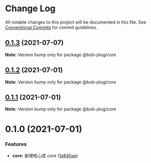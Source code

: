 # Change Log

All notable changes to this project will be documented in this file.
See [Conventional Commits](https://conventionalcommits.org) for commit guidelines.

## [0.1.3](https://github.com/roojay520/bob-plug/compare/@bob-plug/core@0.1.2...@bob-plug/core@0.1.3) (2021-07-07)

**Note:** Version bump only for package @bob-plug/core





## [0.1.2](https://github.com/roojay520/bob-plug/compare/@bob-plug/core@0.1.1...@bob-plug/core@0.1.2) (2021-07-01)

**Note:** Version bump only for package @bob-plug/core





## [0.1.1](https://github.com/roojay520/bob-plug/compare/@bob-plug/core@0.1.0...@bob-plug/core@0.1.1) (2021-07-01)

**Note:** Version bump only for package @bob-plug/core





# 0.1.0 (2021-07-01)


### Features

* **core:** 新增核心库 core ([1e840ae](https://github.com/roojay520/bob-plug/commit/1e840aea9ef8e423df484a85ad0808010d676415))

